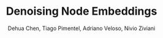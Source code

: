 ---
paperId: 7
author: Dehua Chen, Tiago Pimentel, Adriano Veloso, Nivio Ziviani
publicationauthor: Chen, D. et al.
title: Denoising  Node  Embeddings
pdf: --
poster: --
alt: --
type: Poster
topic: Machine Learning Methods
link: --
conference: neurips
year: 2018
tags: neurips-2018
location: Montreal, Canada
---